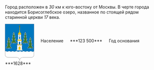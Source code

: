 <!--2021-10-22 01:03:04-->
Город расположен в *30* км к юго-востоку от Москвы.
В черте города находится Борисоглебское озеро, названное по стоящей рядом старинной церкви *17* века.

<span class="dt">
  <img src="Ramenskoye.png" align="middle" width="96px"> &emsp; 
<span class="dtc">
  Население &emsp; ***123 500*** &emsp;
  Год основания &emsp; ***1628***
</span>
</span>